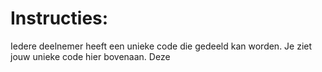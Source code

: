 # Instructies:

Iedere deelnemer heeft een unieke code die gedeeld kan worden. Je ziet jouw unieke code hier bovenaan. Deze 